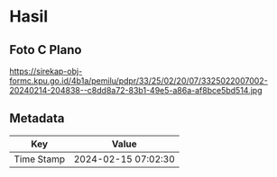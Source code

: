 # Hasil

## Foto C Plano

https://sirekap-obj-formc.kpu.go.id/4b1a/pemilu/pdpr/33/25/02/20/07/3325022007002-20240214-204838--c8dd8a72-83b1-49e5-a86a-af8bce5bd514.jpg


## Metadata

| Key        | Value               |
| ---------- | ------------------- |
| Time Stamp | 2024-02-15 07:02:30 |



